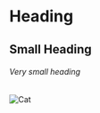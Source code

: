 # Heading
## Small Heading
###### Very small heading

![Cat](https://images.pexels.com/photos/45201/kitty-cat-kitten-pet-45201.jpeg?_gl=1*1r3vv59*_ga*MTUyMDA2MzMwMS4xNzU0MzI1MjEz*_ga_8JE65Q40S6*czE3NTQzMjUyMTMkbzEkZzEkdDE3NTQzMjUyNTEkajIyJGwwJGgw)
